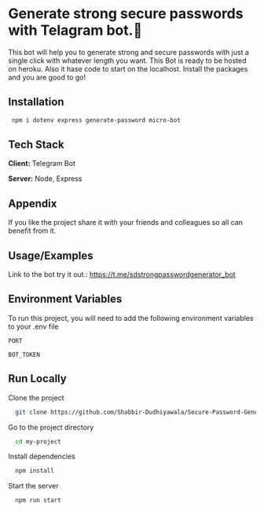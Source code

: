 
# Generate strong secure passwords with Telagram bot.🤖
This bot will help you to generate strong and secure passwords with just a single click with whatever length you want. This Bot is ready to be hosted on heroku. Also it hase code to start on the localhost. Install the packages and you are good to go!




## Installation

```bash
 npm i dotenv express generate-password micro-bot
```
    
## Tech Stack

**Client:** Telegram Bot

**Server:** Node, Express


## Appendix
If you like the project share it with your friends and colleagues so all can benefit from it.

## Usage/Examples

Link to the bot try it out.: https://t.me/sdstrongpasswordgenerator_bot
## Environment Variables

To run this project, you will need to add the following environment variables to your .env file

`PORT`

`BOT_TOKEN`


## Run Locally

Clone the project

```bash
  git clone https://github.com/Shabbir-Dudhiyawala/Secure-Password-Generator.git
```

Go to the project directory

```bash
  cd my-project
```

Install dependencies

```bash
  npm install
```

Start the server

```bash
  npm run start
```

